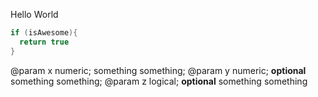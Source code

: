 Hello World
```java
if (isAwesome){
  return true
}
```
@param x numeric; something something; @param y numeric; **optional** something something; @param z logical; **optional** something something
